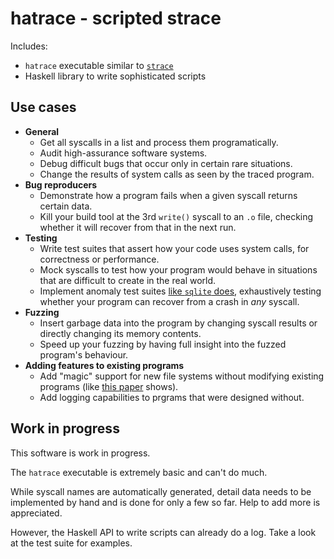 # hatrace - scripted strace

Includes:

* `hatrace` executable similar to [`strace`](https://strace.io/)
* Haskell library to write sophisticated scripts

## Use cases

* **General**
  * Get all syscalls in a list and process them programatically.
  * Audit high-assurance software systems.
  * Debug difficult bugs that occur only in certain rare situations.
  * Change the results of system calls as seen by the traced program.
* **Bug reproducers**
  * Demonstrate how a program fails when a given syscall returns certain data.
  * Kill your build tool at the 3rd `write()` syscall to an `.o` file, checking whether it will recover from that in the next run.
* **Testing**
  * Write test suites that assert how your code uses system calls, for correctness or performance.
  * Mock syscalls to test how your program would behave in situations that are difficult to create in the real world.
  * Implement anomaly test suites [like `sqlite` does](https://www.sqlite.org/testing.html#i_o_error_testing), exhaustively testing whether your program can recover from a crash in _any_ syscall.
* **Fuzzing**
  * Insert garbage data into the program by changing syscall results or directly changing its memory contents.
  * Speed up your fuzzing by having full insight into the fuzzed program's behaviour.
* **Adding features to existing programs**
  * Add "magic" support for new file systems without modifying existing programs (like [this paper](https://www.usenix.org/legacy/events/expcs07/papers/22-spillane.pdf) shows).
  * Add logging capabilities to prgrams that were designed without.

## Work in progress

This software is work in progress.

The `hatrace` executable is extremely basic and can't do much.

While syscall names are automatically generated, detail data needs to be implemented by hand and is done for only a few so far.
Help to add more is appreciated.

However, the Haskell API to write scripts can already do a log. Take a look at the test suite for examples.
